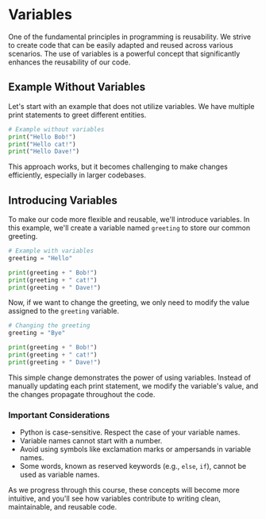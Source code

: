 # Variables

One of the fundamental principles in programming is reusability. We strive to create code that can be easily adapted and reused across various scenarios. The use of variables is a powerful concept that significantly enhances the reusability of our code.

## Example Without Variables

Let's start with an example that does not utilize variables. We have multiple print statements to greet different entities.

```python
# Example without variables
print("Hello Bob!")
print("Hello cat!")
print("Hello Dave!")
```

This approach works, but it becomes challenging to make changes efficiently, especially in larger codebases.

## Introducing Variables

To make our code more flexible and reusable, we'll introduce variables. In this example, we'll create a variable named `greeting` to store our common greeting.

```python
# Example with variables
greeting = "Hello"

print(greeting + " Bob!")
print(greeting + " cat!")
print(greeting + " Dave!")
```

Now, if we want to change the greeting, we only need to modify the value assigned to the `greeting` variable.

```python
# Changing the greeting
greeting = "Bye"

print(greeting + " Bob!")
print(greeting + " cat!")
print(greeting + " Dave!")
```

This simple change demonstrates the power of using variables. Instead of manually updating each print statement, we modify the variable's value, and the changes propagate throughout the code.

### Important Considerations

- Python is case-sensitive. Respect the case of your variable names.
- Variable names cannot start with a number.
- Avoid using symbols like exclamation marks or ampersands in variable names.
- Some words, known as reserved keywords (e.g., `else`, `if`), cannot be used as variable names.

As we progress through this course, these concepts will become more intuitive, and you'll see how variables contribute to writing clean, maintainable, and reusable code.

